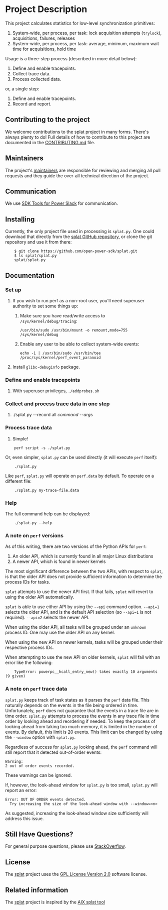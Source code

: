 # Project Description
This project calculates statistics for low-level synchronization primitives:
1. System-wide, per process, per task: lock acquisition attempts (`trylock`), acquisitions, failures, releases
1. System-wide, per process, per task: average, minimum, maximum wait time for acquisitions, hold time

Usage is a three-step process (described in more detail below):
1. Define and enable tracepoints.
1. Collect trace data.
1. Process collected data.

or, a single step:

1. Define and enable tracepoints.
1. Record and report.

## Contributing to the project
We welcome contributions to the splat project in many forms. There's always plenty to do! Full details of how to contribute to this project are documented in the [CONTRIBUTING.md](CONTRIBUTING.md) file.

## Maintainers
The project's [maintainers](MAINTAINERS.txt) are responsible for reviewing and merging all pull requests and they guide the over-all technical direction of the project.

## Communication <a name="communication"></a>
We use [SDK Tools for Power Slack](https://toolsforpower.slack.com/) for communication.

## Installing
Currently, the only project file used in processing is `splat.py`.  One could download that directly from the [splat GitHub repository](https://github.com/open-power-sdk/splat), or clone the git repository and use it from there:
```
    $ git clone https://github.com/open-power-sdk/splat.git
    $ ls splat/splat.py
    splat/splat.py
```

## Documentation

### Set up

1. If you wish to run perf as a non-root user, you'll need superuser authority to set some things up:

   1. Make sure you have read/write access to `/sys/kernel/debug/tracing`:
      ```
      /usr/bin/sudo /usr/bin/mount -o remount,mode=755 /sys/kernel/debug
      ```

   1. Enable any user to be able to collect system-wide events:
      ```
      echo -1 | /usr/bin/sudo /usr/bin/tee /proc/sys/kernel/perf_event_paranoid
      ```
1. Install `glibc-debuginfo` package.


### Define and enable tracepoints

1. With superuser privileges, `./addprobes.sh`


### Collect and process trace data in one step

1. ./splat.py --record all *command --args*


### Process trace data

1. Simple!
```
    perf script -s ./splat.py
```

Or, even simpler, `splat.py` can be used directly (it will execute `perf` itself):
```
    ./splat.py
```

Like `perf`, `splat.py` will operate on `perf.data` by default.  To operate on a different file:
```
    ./splat.py my-trace-file.data
```

### Help

The full command help can be displayed:
```
    ./splat.py --help
```

### A note on `perf` versions

As of this writing, there are two versions of the Python APIs for `perf`:
1. An older API, which is currently found in all major Linux distributions
2. A newer API, which is found in newer kernels

The most significant difference between the two APIs, with respect to `splat`, is that the older API does not provide sufficient information to determine the process IDs for tasks.

`splat` attempts to use the newer API first.  If that fails, `splat` will revert to using the older API automatically.

`splat` is able to use either API by using the `--api` command option.  `--api=1` selects the older API, and is the default API selection (so `--api=1` is not required).  `--api=2` selects the newer API.

When using the older API, all tasks will be grouped under an `unknown` process ID.  One may use the older API on any kernel.

When using the new API on newer kernels, tasks will be grouped under their respective process IDs.

When attempting to use the new API on older kernels, `splat` will fail with an error like the following:
```
    TypeError: powerpc__hcall_entry_new() takes exactly 10 arguments (9 given)
```

### A note on `perf` trace data

`splat.py` keeps track of task states as it parses the `perf` data file.  This naturally depends on the events in the file being ordered in time.  Unfortunately, `perf` does not guarantee that the events in a trace file are in time order.  `splat.py` attempts to process the events in any trace file in time order by looking ahead and reordering if needed.  To keep the process of looking ahead from taking too much memory, it is limited in the number of events.  By default, this limit is 20 events.  This limit can be changed by using the `--window` option with `splat.py`.

Regardless of success for `splat.py` looking ahead, the `perf` command will still report that it detected out-of-order events:
```
Warning:
2 out of order events recorded.
```
These warnings can be ignored.

If, however, the look-ahead window for `splat.py` is too small, `splat.py` will report an error:
```
Error: OUT OF ORDER events detected.
  Try increasing the size of the look-ahead window with --window=<n>
```
As suggested, increasing the look-ahead window size sufficiently will address this issue.

## Still Have Questions?
For general purpose questions, please use [StackOverflow](http://stackoverflow.com/questions/tagged/toolsforpower).

## License <a name="license"></a>
The [splat](https://github.com/open-power-sdk/splat) project uses the [GPL License Version 2.0](LICENSE) software license.

## Related information
The [splat](https://github.com/open-power-sdk/splat) project is inspired by the [AIX splat tool](https://www.ibm.com/support/knowledgecenter/en/ssw_aix_72/com.ibm.aix.cmds5/splat.htm)
